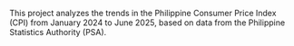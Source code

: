 This project analyzes the trends in the Philippine Consumer Price Index (CPI) from January 2024 to June 2025, based on data from the Philippine Statistics Authority (PSA).
